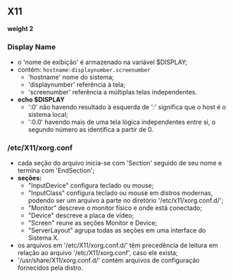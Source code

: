 ## X11
__weight 2__


### Display Name
- o 'nome de exibição' é armazenado na variável $DISPLAY;
- contém: ```hostname:displaynumber.screenumber```
	- 'hostname' nome do sistema;
	- 'displaynumber' referência à tela;
	- 'screenumber' referência a múltiplas telas independentes.
- __echo $DISPLAY__
	- ':0' não havendo resultado à esquerda de ':' significa que o host é o sistema local;
	- ':0.0' havendo mais de uma tela lógica independentes entre si, o segundo número as identifica a partir de 0.

### /etc/X11/xorg.conf
- cada seção do arquivo inicia-se com 'Section' seguido de seu nome e termina com 'EndSection';
- __seções:__
	- "InputDevice" configura teclado ou mouse;
	- "InputClass" configura teclado ou mouse em distros modernas, podendo ser um arquivo à parte no diretório '/etc/x11/xorg.conf.d/';
	- "Monitor" descreve o monitor físico e onde está conectado;
	- "Device" descreve a placa de vídeo;
	- "Screen" reune as seções Monitor e Device;
	- "ServerLayout" agrupa todas as seções em uma interface do Sistema X.
- os arquivos em '/etc/X11/xorg.conf.d/' têm precedência de leitura em relação ao arquivo '/etc/X11/xorg.conf', caso ele exista;
- '/usr/share/X11/xorg.conf.d/' contém arquivos de configuração fornecidos pela distro.